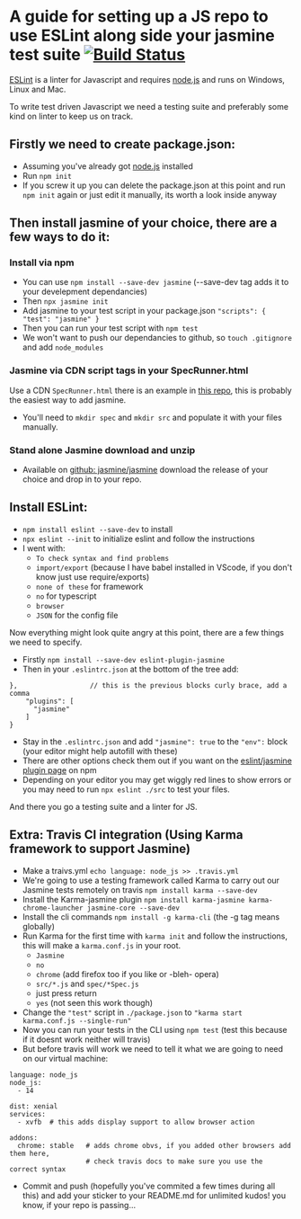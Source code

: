  # A guide for setting up a JS repo to use ESLint along side your jasmine test suite [![Build Status](https://travis-ci.com/StuBehan/npm-eslint-jasmine-guide.svg?branch=main)](https://travis-ci.com/StuBehan/npm-eslint-jasmine-guide)

[ESLint](https://eslint.org/) is a linter for Javascript and requires [node.js](http://nodejs.org/) and runs on Windows, Linux and Mac.  

To write test driven Javascript we need a testing suite and preferably some kind on linter to keep us on track. 

## Firstly we need to create package.json:

- Assuming you've already got [node.js](http://nodejs.org/) installed
- Run `npm init`
- If you screw it up you can delete the package.json at this point and run `npm init` again or just edit it manually, its worth a look inside anyway

## Then install jasmine of your choice, there are a few ways to do it:

### Install via npm
- You can use `npm install --save-dev jasmine` (--save-dev tag adds it to your develepment dependancies)
- Then `npx jasmine init`
- Add jasmine to your test script in your package.json `"scripts": { "test": "jasmine" }`
- Then you can run your test script with `npm test`
- We won't want to push our dependancies to github, so `touch .gitignore` and add `node_modules`

### Jasmine via CDN script tags in your SpecRunner.html

Use a CDN `SpecRunner.html` there is an example in [this repo](https://github.com/StuBehan/npm-eslint-jasmine-guide/blob/main/SpecRunner.html), this is probably the easiest way to add jasmine.
- You'll need to `mkdir spec` and `mkdir src` and populate it with your files manually.

### Stand alone Jasmine download and unzip

- Available on [github: jasmine/jasmine](https://github.com/jasmine/jasmine/releases) download the release of your choice and drop in to your repo.

## Install ESLint:

- `npm install eslint --save-dev` to install 
- `npx eslint --init` to initialize eslint and follow the instructions
- I went with: 
  - `To check syntax and find problems`
  - `import/export` (because I have babel installed in VScode, if you don't know just use require/exports)
  - `none of these` for framework
  - `no` for typescript
  - `browser`
  - `JSON` for the config file

Now everything might look quite angry at this point, there are a few things we need to specify.

- Firstly `npm install --save-dev eslint-plugin-jasmine`
- Then in your `.eslintrc.json` at the bottom of the tree add:
```
},                  // this is the previous blocks curly brace, add a comma
    "plugins": [
      "jasmine"
    ]
}
```
- Stay in the `.eslintrc.json` and add `"jasmine": true` to the `"env":` block (your editor might help autofill with these)
- There are other options check them out if you want on the [eslint/jasmine plugin page](https://www.npmjs.com/package/eslint-plugin-jasmine) on npm
- Depending on your editor you may get wiggly red lines to show errors or you may need to run `npx eslint ./src` to test your files.

And there you go a testing suite and a linter for JS.

## Extra: Travis CI integration (Using Karma framework to support Jasmine)

- Make a traivs.yml `echo language: node_js >> .travis.yml`
- We're going to use a testing framework called Karma to carry out our Jasmine tests remotely on travis `npm install karma --save-dev`
- Install the Karma-jasmine plugin `npm install karma-jasmine karma-chrome-launcher jasmine-core --save-dev`
- Install the cli commands `npm install -g karma-cli` (the -g tag means globally)
- Run Karma for the first time with `karma init` and follow the instructions, this will make a `karma.conf.js` in your root.
  - `Jasmine`
  - `no`
  - `chrome` (add firefox too if you like or -bleh- opera)
  - `src/*.js` and `spec/*Spec.js`
  - just press return
  - `yes` (not seen this work though)
- Change the `"test"` script in `./package.json` to `"karma start karma.conf.js --single-run"`
- Now you can run your tests in the CLI using `npm test` (test this because if it doesnt work neither will travis)
- But before travis will work we need to tell it what we are going to need on our virtual machine:
```
language: node_js 
node_js:
  - 14

dist: xenial
services:
  - xvfb  # this adds display support to allow browser action

addons:
  chrome: stable   # adds chrome obvs, if you added other browsers add them here, 
                   # check travis docs to make sure you use the correct syntax
```

- Commit and push (hopefully you've commited a few times during all this) and add your sticker to  your README.md for unlimited kudos! you know, if your repo is passing...
